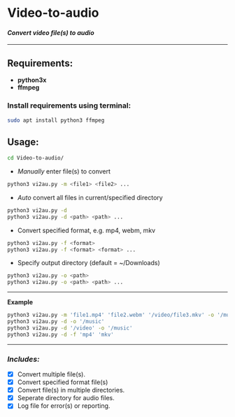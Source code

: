 # Video-to-audio 
 #### *Convert video file(s) to audio*
___
## Requirements:
- __python3x__
- __ffmpeg__

### Install requirements using terminal:
```bash
sudo apt install python3 ffmpeg
```

## Usage:
```bash
cd Video-to-audio/
```
- *Manually* enter file(s) to convert
```bash
python3 vi2au.py -m <file1> <file2> ...
```
- *Auto* convert all files in current/specified directory
```bash
python3 vi2au.py -d
python3 vi2au.py -d <path> <path> ...
```
- Convert specified format, e.g. mp4, webm, mkv
```bash
python3 vi2au.py -f <format>
python3 vi2au.py -f <format> <format> ...
```
- Specify output directory (default = ~/Downloads)
```bash
python3 vi2au.py -o <path>
python3 vi2au.py -o <path> <path> ...
```
____
__Example__
```bash
python3 vi2au.py -m 'file1.mp4' 'file2.webm' '/video/file3.mkv' -o '/music'
python3 vi2au.py -d -o '/music'
python3 vi2au.py -d '/video' -o '/music'
python3 vi2au.py -d -f 'mp4' 'mkv'
```
____
### *Includes:*
* [x] Convert multiple file(s).
* [x] Convert specified format file(s)
* [x] Convert file(s) in multiple directories.
* [x] Seperate directory for audio files.
* [x] Log file for error(s) or reporting.
